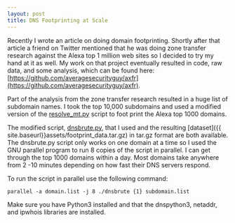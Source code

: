 ```yaml
---
layout: post
title: DNS Footprinting at Scale
---
```


Recently I wrote an article on doing domain footprinting. Shortly after that article a friend on Twitter mentioned that he was doing zone transfer research against the Alexa top 1 million web sites so I decided to try my hand at it as well. My work on that project eventually resulted in code, raw data, and some analysis, which can be found here: 
[https://github.com/averagesecurityguy/axfr](https://github.com/averagesecurityguy/axfr).
 

Part of the analysis from the zone transfer research resulted in a huge list of subdomain names. I took the top 10,000 subdomains and used a modified version of the [resolve_mt.py](https://github.com/averagesecurityguy/scripts/blob/master/resolve_mt.py) script to foot print the Alexa top 1000 domains.

The modified script, [dnsbrute.py](https://github.com/averagesecurityguy/scripts/blob/master/dnsbrute.py), that I used and the resulting [dataset]({{ site.baseurl}}assets/footprint_data.tar.gz) in tar.gz format are both available. The dnsbrute.py script only works on one domain at a time so I used the GNU parallel program to run 8 copies of the script in parallel. I can get through the top 1000 domains within a day. Most domains take anywhere from 2 -10 minutes depending on how fast their DNS servers respond.

To run the script in parallel use the following command:

    parallel -a domain.list -j 8 ./dnsbrute {1} subdomain.list

Make sure you have Python3 installed and that the dnspython3, netaddr, and ipwhois libraries are installed.